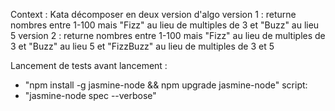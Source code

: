 Context : 
Kata décomposer en deux version d'algo 
version 1 : 
	returne nombres entre 1-100 mais "Fizz" au lieu de multiples de 3 et "Buzz" au lieu 5
version 2 : 
	returne nombres entre 1-100 mais "Fizz" au lieu de multiples de 3 et "Buzz" au lieu 5 et "FizzBuzz" au lieu de multiples de 3 et 5	
	
Lancement de tests 
avant lancement :
  - "npm install -g jasmine-node && npm upgrade jasmine-node"
script:
  - "jasmine-node spec --verbose"